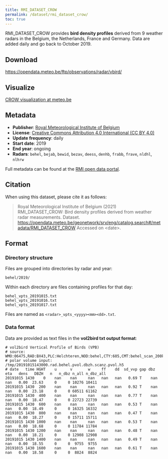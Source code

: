 ```yaml
---
title: RMI_DATASET_CROW
permalink: /dataset/rmi_dataset_crow/
toc: true
---
```


RMI_DATASET_CROW provides **bird density profiles** derived from 9 weather radars in the Belgium, the Netherlands, France and Germany. Data are added daily and go back to October 2019.

## Download

<https://opendata.meteo.be/ftp/observations/radar/vbird/>

## Visualize

[CROW visualization at meteo.be](https://www.meteo.be/services/birdDetection/#/?lang=en)

## Metadata

- **Publisher**: [Royal Meteorological Institute of Belgium](https://meteo.be)
- **License**: [Creative Commons Attribution 4.0 International (CC BY 4.0)](https://creativecommons.org/licenses/by/4.0/legalcode)
- **Update frequency**: daily
- **Start date**: 2019
- **End year**: ongoing
- **Radars**: `behel`, `bejab`, `bewid`, `bezav`, `deess`, `denhb`, `frabb`, `frave`, `nldhl`, `nlhrw`

Full metadata can be found at the [RMI open data portal](https://opendata.meteo.be/geonetwork/srv/eng/catalog.search#/metadata/RMI_DATASET_CROW).

## Citation

When using this dataset, please cite it as follows:

> Royal Meteorological Institute of Belgium (2021) RMI_DATASET_CROW: Bird density profiles derived from weather radar measurements. Dataset. <https://opendata.meteo.be/geonetwork/srv/eng/catalog.search#/metadata/RMI_DATASET_CROW> Accessed on \<date\>.

## Format

### Directory structure

Files are grouped into directories by radar and year:

```
behel/2019/
```

Within each directory are files containing profiles for that day:

```
behel_vpts_20191015.txt
behel_vpts_20191016.txt
behel_vpts_20191017.txt
```

Files are named as `<radar>_vpts_<yyyy><mm><dd>.txt`.

### Data format

Data are provided as text files in the **vol2bird txt output format**:

```
# vol2bird Vertical Profile of Birds (VPB)
# source: WMO:06475,RAD:BX43,PLC:Helchteren,NOD:behel,CTY:605,CMT:behel_scan_200km_dp_dBZ
# polar volume input: /tmp/20191015143000.rad.behel.pvol.dbzh.scanz.pvol.h5
# date   time HGHT    u      v       w     ff    dd  sd_vvp gap dbz     eta   dens   DBZH   n   n_dbz n_all n_dbz_all
20191015 1430    0    nan    nan     nan   nan   nan   0.69 T    nan    nan   0.00  23.63     0     0 10276 10411
20191015 1430  200    nan    nan     nan   nan   nan   0.92 T    nan    nan   0.00  23.18     0     0 60511 61162
20191015 1430  400    nan    nan     nan   nan   nan   0.77 T    nan    nan   0.00  18.47     0     0 22723 22739
20191015 1430  600    nan    nan     nan   nan   nan   0.53 T    nan    nan   0.00  18.49     0     0 16325 16332
20191015 1430  800    nan    nan     nan   nan   nan   0.47 T    nan    nan   0.00  18.27     0     0 15711 15711
20191015 1430 1000    nan    nan     nan   nan   nan   0.53 T    nan    nan   0.00  18.68     0     0 11784 11784
20191015 1430 1200    nan    nan     nan   nan   nan   0.48 T    nan    nan   0.00  18.21     0     0 12908 12908
20191015 1430 1400    nan    nan     nan   nan   nan   0.49 T    nan    nan   0.00  18.55     0     0  9755  9755
20191015 1430 1600    nan    nan     nan   nan   nan   0.61 T    nan    nan   0.00  18.58     0     0  8824  8824
```
